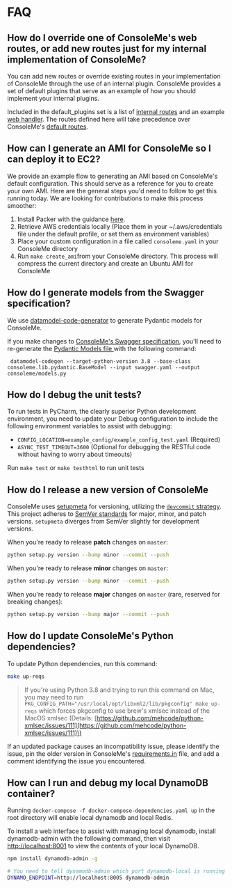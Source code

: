 # FAQ

## How do I override one of ConsoleMe's web routes, or add new routes just for my internal implementation of ConsoleMe?

You can add new routes or override existing routes in your implementation of ConsoleMe through the use of an internal plugin. ConsoleMe provides a set of default plugins that serve as an example of how you should implement your internal plugins.

Included in the default_plugins set is a list of [internal routes](https://github.com/Netflix/consoleme/blob/master/default_plugins/consoleme_default_plugins/plugins/internal_routes/internal_routes.py) and an example [web handler](https://github.com/Netflix/consoleme/blob/master/default_plugins/consoleme_default_plugins/plugins/internal_routes/handlers/internal_demo_route.py#L9). The routes defined here will take precedence over ConsoleMe's [default routes](https://github.com/Netflix/consoleme/blob/master/consoleme/routes.py#L91).

## How can I generate an AMI for ConsoleMe so I can deploy it to EC2?

We provide an example flow to generating an AMI based on ConsoleMe's default configuration. This should serve as a reference for you to create your own AMI. Here are the general steps you'd need to follow to get this running today. We are looking for contributions to make this process smoother:

1. Install Packer with the guidance [here](https://learn.hashicorp.com/tutorials/packer/getting-started-install).
2. Retrieve AWS credentials locally \(Place them in your ~/.aws/credentials file under the default profile, or set them as environment variables\)
3. Place your custom configuration in a file called `consoleme.yaml` in your ConsoleMe directory
4. Run `make create_ami`from your ConsoleMe directory. This process will compress the current directory and create an Ubuntu AMI for ConsoleMe

## How do I generate models from the Swagger specification?

We use [datamodel-code-generator](https://github.com/koxudaxi/datamodel-code-generator) to generate Pydantic models for ConsoleMe.

If you make changes to [ConsoleMe's Swagger specification](https://github.com/Netflix/consoleme/blob/master/swagger.yaml), you'll need to re-generate the [Pydantic Models file ](https://github.com/Netflix/consoleme/blob/master/consoleme/models.py)with the following command:

```text
 datamodel-codegen --target-python-version 3.8 --base-class consoleme.lib.pydantic.BaseModel --input swagger.yaml --output consoleme/models.py
```

## How do I debug the unit tests?

To run tests in PyCharm, the clearly superior Python development environment, you need to update your Debug configuration to include the following environment variables to assist with debugging:

- `CONFIG_LOCATION=example_config/example_config_test.yaml` \(Required\)
- `ASYNC_TEST_TIMEOUT=3600` \(Optional for debugging the RESTful code without having to worry about timeouts\)

Run `make test` or `make testhtml` to run unit tests

## How do I release a new version of ConsoleMe

ConsoleMe uses [setupmeta](https://github.com/zsimic/setupmeta) for versioning, utilizing the [`devcommit` strategy](https://github.com/zsimic/setupmeta/blob/master/docs/versioning.rst#devcommit). This project adheres to [SemVer standards](https://semver.org/#summary) for major, minor, and patch versions. `setupmeta` diverges from SemVer slightly for development versions.

When you're ready to release **patch** changes on `master`:

```bash
python setup.py version --bump minor --commit --push
```

When you're ready to release **minor** changes on `master`:

```bash
python setup.py version --bump minor --commit --push
```

When you're ready to release **major** changes on `master` \(rare, reserved for breaking changes\):

```bash
python setup.py version --bump major --commit --push
```

## How do I update ConsoleMe's Python dependencies?

To update Python dependencies, run this command:

```bash
make up-reqs
```

> If you're using Python 3.8 and trying to run this command on Mac, you may need to run `PKG_CONFIG_PATH="/usr/local/opt/libxml2/lib/pkgconfig" make up-reqs` which forces pkgconfig to use brew's xmlsec instead of the MacOS xmlsec \(Details: [https://github.com/mehcode/python-xmlsec/issues/111](https://github.com/mehcode/python-xmlsec/issues/111)\)

If an updated package causes an incompatibility issue, please identify the issue, pin the older version in ConsoleMe's [requirements.in](https://github.com/Netflix/consoleme/blob/master/requirements.in) file, and add a comment identifying the issue you encountered.

## How can I run and debug my local DynamoDB container?

Running `docker-compose -f docker-compose-dependencies.yaml up` in the root directory will enable local dynamodb and local Redis.

To install a web interface to assist with managing local dynamodb, install dynamodb-admin with the following command, then visit [http://localhost:8001](http://localhost:8001) to view the contents of your local DynamoDB.

```bash
npm install dynamodb-admin -g

# You need to tell dynamodb-admin which port dynamodb-local is running on when running dynamodb-admin
DYNAMO_ENDPOINT=http://localhost:8005 dynamodb-admin
```

